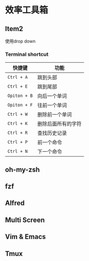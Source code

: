 # 效率工具箱

## Item2

使用drop down

### Terminal shortcut

| 快捷键       | 功能               |
|--------------|--------------------|
| `Ctrl + A`   | 跳到头部           |
| `Ctrl + E`   | 跳到尾部           |
| `Opiton + B` | 向后一个单词       |
| `Opiton + F` | 往前一个单词       |
| `Ctrl + W`   | 删除前一个单词     |
| `Ctrl + K`   | 删除后面所有的字符 |
| `Ctrl + R`   | 查找历史记录       |
| `Ctrl + P`   | 前一个命令         |
| `Ctrl + N`   | 下一个命令         |

## oh-my-zsh

## fzf

## Alfred

## Multi Screen

## Vim & Emacs

## Tmux
